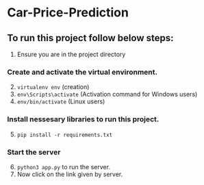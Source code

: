 # Car-Price-Prediction

## To run this project follow below steps:
1. Ensure you are in the project directory
### Create and activate the virtual environment.
2. `virtualenv env` (creation)
3. `env\Scripts\activate` (Activation command for Windows users)
4. `env/bin/activate` (Linux users)
### Install nessesary libraries to run this project.
5. `pip install -r requirements.txt`
### Start the server
6. `python3 app.py` to run the server.
7. Now click on the link given by server.
